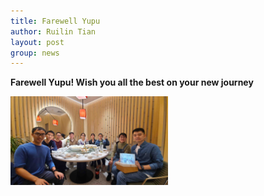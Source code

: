 ```yaml
---
title: Farewell Yupu
author: Ruilin Tian
layout: post
group: news
---
```


 **Farewell Yupu! Wish you all the best on your new journey**


 <img src="/static/img/news/20211024_farewell_yupu.jpg" width="50%" alt="farewell_yupu" class="img-fluid">
  



